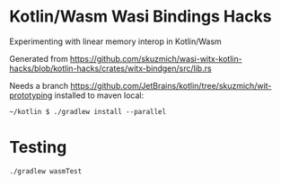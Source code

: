 # Kotlin/Wasm Wasi Bindings Hacks

Experimenting with linear memory interop in Kotlin/Wasm

Generated from https://github.com/skuzmich/wasi-witx-kotlin-hacks/blob/kotlin-hacks/crates/witx-bindgen/src/lib.rs

Needs a branch https://github.com/JetBrains/kotlin/tree/skuzmich/wit-prototyping installed to maven local:

```
~/kotlin $ ./gradlew install --parallel
```


# Testing


```
./gradlew wasmTest
```
